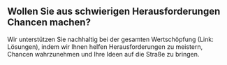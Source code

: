## Wollen Sie aus schwierigen Herausforderungen Chancen machen?

Wir unterstützen Sie nachhaltig bei der gesamten Wertschöpfung (Link: Lösungen), indem wir Ihnen helfen Herausforderungen zu meistern, Chancen wahrzunehmen und Ihre Ideen auf die Straße zu bringen.
